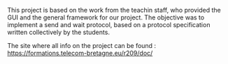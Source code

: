 This project is based on the work from the teachin staff,
who provided the GUI and the general framework for our project.
The objective was to implement a send and wait protocol, based
on a protocol specification written collectively by the students.

The site where all info on the project can be found : 
https://formations.telecom-bretagne.eu/r209/doc/
